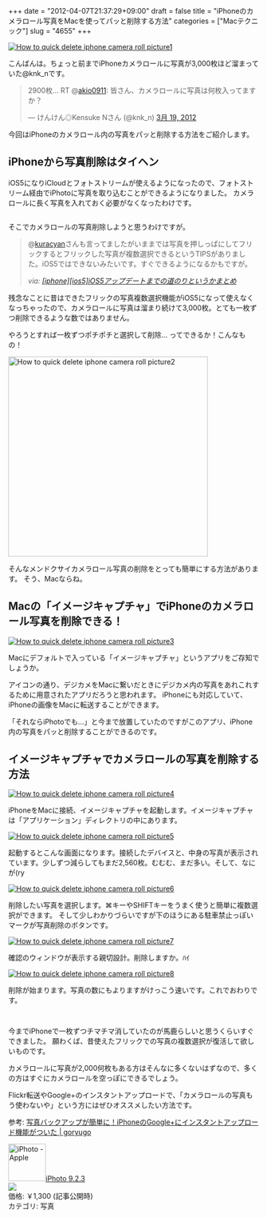 +++
date = "2012-04-07T21:37:29+09:00"
draft = false
title = "iPhoneのカメラロール写真をMacを使ってパッと削除する方法"
categories = ["Macテクニック"]
slug = "4655"
+++

<div class="center"><a href="http://knk-n.com/wp-content/uploads/2012/04/how_to_quick_delete_iphone_camera_roll_picture1.jpg" title="How to quick delete iphone camera roll picture1" target="_blank"><img src="http://knk-n.com/wp-content/uploads/2012/04/how_to_quick_delete_iphone_camera_roll_picture1.jpg" alt="How to quick delete iphone camera roll picture1" title="how_to_quick_delete_iphone_camera_roll_picture1.jpg" /></a></div>

こんばんは。ちょっと前までiPhoneカメラロールに写真が3,000枚ほど溜まっていた@knk_nです。

<blockquote class="twitter-tweet" lang="ja"><p>2900枚… RT @<a href="https://twitter.com/akio0911">akio0911</a>: 皆さん、カメラロールに写真は何枚入ってますか？</p>&mdash; けんけん◎Kensuke Nさん (@knk_n) <a href="https://twitter.com/knk_n/status/181769955539304450" data-datetime="2012-03-19T15:51:49+00:00">3月 19, 2012</a></blockquote>

今回はiPhoneのカメラロール内の写真をパッと削除する方法をご紹介します。<!--more--><h2>iPhoneから写真削除はタイヘン</h2>

iOS5になりiCloudとフォトストリームが使えるようになったので、フォトストリーム経由でiPhotoに写真を取り込むことができるようになりました。
カメラロールに長く写真を入れておく必要がなくなったわけです。
<p style="margin-top: 2em;">
そこでカメラロールの写真削除しようと思うわけですが。

<blockquote cite="http://knk-n.com/2011/10/14/ios5-update_matome/" title="[iphone][ios5]iOS5アップデートまでの道のりというかまとめ | けんけん.com">
<p>@<a class="twitter-anywhere-user" href="http://twitter.com/kuracyan">kuracyan</a>さんも言ってましたがいままでは写真を押しっぱにしてフリックするとフリックした写真が複数選択できるというTIPSがありました。iOS5ではできないみたいです。すぐできるようになるかもですが。</p>
<cite>via: <a href="http://knk-n.com/2011/10/14/ios5-update_matome/" target="_blank">[iphone][ios5]iOS5アップデートまでの道のりというかまとめ</a></cite>
</blockquote>

残念なことに昔はできたフリックの写真複数選択機能がiOS5になって使えなくなっちゃったので、カメラロールに写真は溜まり続けて3,000枚。とても一枚ずつ削除できるような数ではありません。

やろうとすれば一枚ずつポチポチと選択して削除… 
ってできるか！こんなもの！

<div class="center"><a href="http://knk-n.com/wp-content/uploads/2012/04/how_to_quick_delete_iphone_camera_roll_picture2.jpg" title="How to quick delete iphone camera roll picture2" target="_blank"><img src="http://knk-n.com/wp-content/uploads/2012/04/how_to_quick_delete_iphone_camera_roll_picture2.jpg" alt="How to quick delete iphone camera roll picture2" title="how_to_quick_delete_iphone_camera_roll_picture2.jpg" width="400"/></a></div>

そんなメンドクサイカメラロール写真の削除をとっても簡単にする方法があります。
そう、Macならね。

<h2>Macの「イメージキャプチャ」でiPhoneのカメラロール写真を削除できる！</h2>

<div class="center"><a href="http://knk-n.com/wp-content/uploads/2012/04/how_to_quick_delete_iphone_camera_roll_picture3.jpg" title="How to quick delete iphone camera roll picture3" target="_blank"><img src="http://knk-n.com/wp-content/uploads/2012/04/how_to_quick_delete_iphone_camera_roll_picture3.jpg" alt="How to quick delete iphone camera roll picture3" title="how_to_quick_delete_iphone_camera_roll_picture3.jpg" /></a></div>

Macにデフォルトで入っている「イメージキャプチャ」というアプリをご存知でしょうか。

アイコンの通り、デジカメをMacに繋いだときにデジカメ内の写真をあれこれするために用意されたアプリだろうと思われます。
iPhoneにも対応していて、iPhoneの画像をMacに転送することができます。

「それならiPhotoでも…」と今まで放置していたのですがこのアプリ、iPhone内の写真をパッと削除することができるのです。

<h2>イメージキャプチャでカメラロールの写真を削除する方法</h2>

<div class="center"><a href="http://knk-n.com/wp-content/uploads/2012/04/how_to_quick_delete_iphone_camera_roll_picture4.jpg" title="How to quick delete iphone camera roll picture4" target="_blank"><img src="http://knk-n.com/wp-content/uploads/2012/04/how_to_quick_delete_iphone_camera_roll_picture4.jpg" alt="How to quick delete iphone camera roll picture4" title="how_to_quick_delete_iphone_camera_roll_picture4.jpg" /></a></div>

iPhoneをMacに接続、イメージキャプチャを起動します。イメージキャプチャは「アプリケーション」ディレクトリの中にあります。

<div class="center"><a href="http://knk-n.com/wp-content/uploads/2012/04/how_to_quick_delete_iphone_camera_roll_picture5.jpg" title="How to quick delete iphone camera roll picture5" target="_blank"><img src="http://knk-n.com/wp-content/uploads/2012/04/how_to_quick_delete_iphone_camera_roll_picture5.jpg" alt="How to quick delete iphone camera roll picture5" title="how_to_quick_delete_iphone_camera_roll_picture5.jpg" /></a></div>

起動するとこんな画面になります。接続したデバイスと、中身の写真が表示されています。少しずつ減らしてもまだ2,560枚。むむむ、まだ多い。そして、なにが(ry


<div class="center"><a href="http://knk-n.com/wp-content/uploads/2012/04/how_to_quick_delete_iphone_camera_roll_picture6.jpg" title="How to quick delete iphone camera roll picture6" target="_blank"><img src="http://knk-n.com/wp-content/uploads/2012/04/how_to_quick_delete_iphone_camera_roll_picture6.jpg" alt="How to quick delete iphone camera roll picture6" title="how_to_quick_delete_iphone_camera_roll_picture6.jpg" /></a></div>

削除したい写真を選択します。⌘キーやSHIFTキーをうまく使うと簡単に複数選択ができます。
そして少しわかりづらいですが下のほうにある駐車禁止っぽいマークが写真削除のボタンです。

<div class="center"><a href="http://knk-n.com/wp-content/uploads/2012/04/how_to_quick_delete_iphone_camera_roll_picture7.jpg" title="How to quick delete iphone camera roll picture7" target="_blank"><img src="http://knk-n.com/wp-content/uploads/2012/04/how_to_quick_delete_iphone_camera_roll_picture7.jpg" alt="How to quick delete iphone camera roll picture7" title="how_to_quick_delete_iphone_camera_roll_picture7.jpg" /></a></div>

確認のウィンドウが表示する親切設計。削除しますか。ﾊｲ

<div class="center"><a href="http://knk-n.com/wp-content/uploads/2012/04/how_to_quick_delete_iphone_camera_roll_picture8.jpg" title="How to quick delete iphone camera roll picture8" target="_blank"><img src="http://knk-n.com/wp-content/uploads/2012/04/how_to_quick_delete_iphone_camera_roll_picture8.jpg" alt="How to quick delete iphone camera roll picture8" title="how_to_quick_delete_iphone_camera_roll_picture8.jpg" /></a></div>

削除が始まります。写真の数にもよりますがけっこう速いです。これでおわりです。

<p style="margin-top: 3em;">

今までiPhoneで一枚ずつチマチマ消していたのが馬鹿らしいと思うくらいすぐできました。
願わくば、昔使えたフリックでの写真の複数選択が復活して欲しいものです。

カメラロールに写真が2,000何枚もある方はそんなに多くないはずなので、多くの方はすぐにカメラロールを空っぽにできるでしょう。

Flickr転送やGoogle+のインスタントアップロードで、「カメラロールの写真もう使わないや」という方にはぜひオススメしたい方法です。

<p>参考: <a href="http://goryugo.com/20120215/instant_upload/" target="_blank">写真バックアップが簡単に！iPhoneのGoogle+にインスタントアップロード機能がついた | goryugo</a><script type="text/javascript">var url="http://goryugo.com/20120215/instant_upload/";</script><script src="http://api.b.st-hatena.com/entry.count?url=http://goryugo.com/20120215/instant_upload/&callback=hatebTxt"></script></p>

<table class="appstorehelper">
<a href="http://itunes.apple.com/jp/app/iphoto/id408981381?mt=12&uo=4" target="new"><img class="appstorehelper_appicn_mac" width="75" height="75" src="http://a1.mzstatic.com/us/r1000/107/Purple/v4/39/5c/31/395c3183-b136-1a90-452e-552264ea8749/NSApplicationIcon.512x512-75.png" alt="iPhoto - Apple"></a>
<a href="http://itunes.apple.com/jp/app/iphoto/id408981381?mt=12&uo=4" target="new">iPhoto 9.2.3</a><br>
<a href="http://itunes.apple.com/jp/app/iphoto/id408981381?mt=12&uo=4" target="itunes_store"><img class="appstorehelper_icn" src="http://ax.phobos.apple.com.edgesuite.net/ja_jp/images/web/linkmaker/badge_macappstore-sm.gif" ></a><br>
価格: &#65509;1,300 (記事公開時)<br>
カテゴリ: 写真<br>
</table>
